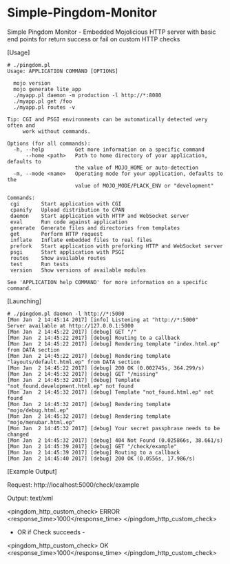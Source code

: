 # Simple-Pingdom-Monitor
Simple Pingdom Monitor - Embedded Mojolicious HTTP server with basic end points for return success or fail on custom HTTP checks

[Usage]

```
# ./pingdom.pl
Usage: APPLICATION COMMAND [OPTIONS]

  mojo version
  mojo generate lite_app
  ./myapp.pl daemon -m production -l http://*:8080
  ./myapp.pl get /foo
  ./myapp.pl routes -v

Tip: CGI and PSGI environments can be automatically detected very often and
     work without commands.

Options (for all commands):
  -h, --help          Get more information on a specific command
      --home <path>   Path to home directory of your application, defaults to
                      the value of MOJO_HOME or auto-detection
  -m, --mode <name>   Operating mode for your application, defaults to the
                      value of MOJO_MODE/PLACK_ENV or "development"

Commands:
 cgi       Start application with CGI
 cpanify   Upload distribution to CPAN
 daemon    Start application with HTTP and WebSocket server
 eval      Run code against application
 generate  Generate files and directories from templates
 get       Perform HTTP request
 inflate   Inflate embedded files to real files
 prefork   Start application with preforking HTTP and WebSocket server
 psgi      Start application with PSGI
 routes    Show available routes
 test      Run tests
 version   Show versions of available modules

See 'APPLICATION help COMMAND' for more information on a specific command.
```

[Launching]

```
# ./pingdom.pl daemon -l http://*:5000
[Mon Jan  2 14:45:14 2017] [info] Listening at "http://*:5000"
Server available at http://127.0.0.1:5000
[Mon Jan  2 14:45:22 2017] [debug] GET "/"
[Mon Jan  2 14:45:22 2017] [debug] Routing to a callback
[Mon Jan  2 14:45:22 2017] [debug] Rendering template "index.html.ep" from DATA section
[Mon Jan  2 14:45:22 2017] [debug] Rendering template "layouts/default.html.ep" from DATA section
[Mon Jan  2 14:45:22 2017] [debug] 200 OK (0.002745s, 364.299/s)
[Mon Jan  2 14:45:32 2017] [debug] GET "/missing"
[Mon Jan  2 14:45:32 2017] [debug] Template "not_found.development.html.ep" not found
[Mon Jan  2 14:45:32 2017] [debug] Template "not_found.html.ep" not found
[Mon Jan  2 14:45:32 2017] [debug] Rendering template "mojo/debug.html.ep"
[Mon Jan  2 14:45:32 2017] [debug] Rendering template "mojo/menubar.html.ep"
[Mon Jan  2 14:45:32 2017] [debug] Your secret passphrase needs to be changed
[Mon Jan  2 14:45:32 2017] [debug] 404 Not Found (0.025866s, 38.661/s)
[Mon Jan  2 14:45:39 2017] [debug] GET "/check/example"
[Mon Jan  2 14:45:39 2017] [debug] Routing to a callback
[Mon Jan  2 14:45:40 2017] [debug] 200 OK (0.0556s, 17.986/s)

```

[Example Output]


Request: http://localhost:5000/check/example

Output: text/xml

<pingdom_http_custom_check>
    <status>ERROR</status>
    <response_time>1000</response_time>
</pingdom_http_custom_check> 

- OR if Check succeeds - 

<pingdom_http_custom_check>
    <status>OK</status>
    <response_time>1000</response_time>
</pingdom_http_custom_check> 

